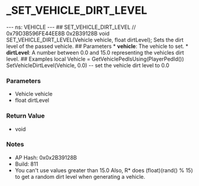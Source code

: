# _SET_VEHICLE_DIRT_LEVEL

--- ns: VEHICLE --- ## SET_VEHICLE_DIRT_LEVEL  // 0x79D3B596FE44EE8B 0x2B39128B void SET_VEHICLE_DIRT_LEVEL(Vehicle vehicle, float dirtLevel);  Sets the dirt level of the passed vehicle.  ## Parameters * **vehicle**: The vehicle to set. * **dirtLevel**: A number between 0.0 and 15.0 representing the vehicles dirt level.  ## Examples local Vehicle = GetVehiclePedIsUsing(PlayerPedId()) SetVehicleDirtLevel(Vehicle, 0.0) -- set the vehicle dirt level to 0.0

### Parameters
* Vehicle vehicle
* float dirtLevel

### Return Value
* void

### Notes
* AP Hash: 0x0x2B39128B
* Build: 811
* You can't use values greater than 15.0
Also, R* does (float)(rand() % 15) to get a random dirt level when generating a vehicle.

